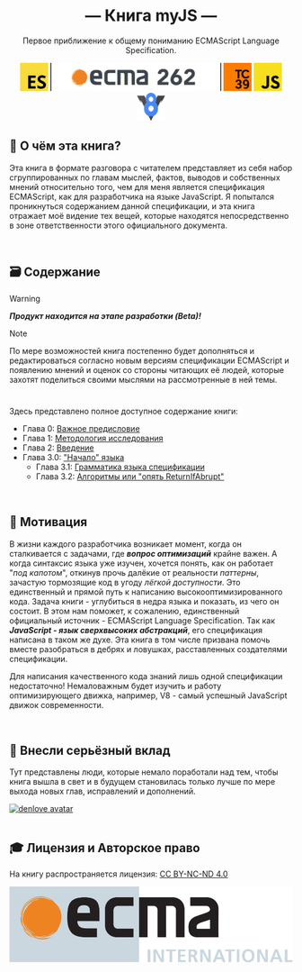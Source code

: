 <hgroup>
    <h1 align='center'>— Книга myJS —</h1>
    <p align='center'>Первое приближение к общему пониманию ECMAScript Language Specification.</p>
</hgroup>
<div align='center'>
    <img src="/assets/ecma.png" width="50" height="50">
    <img src='/assets/ecmaBg.jpg' height="50">
    <img src="/assets/tc39.png" width="50" height="50">
    <img src="/assets/js.png" width="50" height="50">
    <img src='/assets/v8.png' width='50' height='50'>
</div>

## 📘 О чём эта книга?

Эта книга в формате разговора с читателем представляет из себя набор сгруппированных по главам
мыслей, фактов, выводов и собственных мнений относительно того, чем для меня является спецификация
ECMAScript, как для разработчика на языке JavaScript. Я попытался проникнуться содержанием данной
спецификации, и эта книга отражает моё видение тех вещей, которые находятся непосредственно в зоне
ответственности этого официального документа.

<br>

## 🗃️ Содержание

> [!WARNING]  
> **_Продукт находится на этапе разработки (Beta)!_**

> [!NOTE]  
> По мере возможностей книга постепенно будет дополняться и редактироваться согласно новым версиям
> спецификации ECMAScript и появлению мнений и оценок со стороны читающих её людей, которые захотят
> поделиться своими мыслями на рассмотренные в ней темы.

#

Здесь представлено полное доступное содержание книги:

-   Глава 0: [Важное предисловие](/Preface.md)
-   Глава 1: [Методология исследования](/Methodology.md)
-   Глава 2: [Введение](/Introduction.md)
-   Глава 3.0: ["Начало" языка](get-started/Chapter_0.md)
    -   Глава 3.1: [Грамматика языка спецификации](get-started/Chapter_1.md)
    -   Глава 3.2: [Алгоритмы или "опять ReturnIfAbrupt"](get-started/Chapter_2.md)

<br>

## 🍰 Мотивация

В жизни каждого разработчика возникает момент, когда он сталкивается с задачами, где **_вопрос
оптимизаций_** крайне важен. А когда синтаксис языка уже изучен, хочется понять, как он работает
"_под капотом_", откинув прочь далёкие от реальности _паттерны_, зачастую тормозящие код в угоду
_лёгкой доступности_. Это единственный и прямой путь к написанию высокооптимизированного кода.
Задача книги - углубиться в недра языка и показать, из чего он состоит. В этом нам поможет, к
сожалению, единственный официальный источник - ECMAScript Language Specification. Так как
**_JavaScript - язык сверхвысоких абстракций_**, его спецификация написана в таком же духе. Эта
книга в том числе призвана помочь вместе разобраться в дебрях и ловушках, расставленных создателями
спецификации.

Для написания качественного кода знаний лишь одной спецификации недостаточно! Немаловажным будет
изучить и работу оптимизирующего движка, например, V8 - самый успешный JavaScript движок
современности.

<br>

## 🚀 Внесли серьёзный вклад

Тут представлены люди, которые немало поработали над тем, чтобы книга вышла в свет и в будущем
становилась только лучше по мере выхода новых глав, исправлений и дополнений.

<div>
    <a href='https://github.com/denlove'>
        <img width='50' height='50' src="https://avatars.githubusercontent.com/u/95541878?v=4" alt="denlove avatar" />
    </a>
</div>
<br>

## 🎓 Лицензия и Авторское право

На книгу распространяется лицензия:
[CC BY-NC-ND 4.0](https://creativecommons.org/licenses/by-nc-nd/4.0/)

<div align='left'>
    <img src='/assets/ecma-logo.svg'>
</div>
